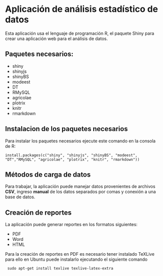 # Aplicación de análisis estadístico de datos

Esta aplicación usa el lenguaje de programación R, el paquete Shiny para crear una aplicación web para el análisis de datos.

## Paquetes necesarios:

* shiny
* shinyjs
* shinyBS
* modeest
* DT
* RMySQL
* agricolae
* plotrix
* knitr
* rmarkdown

## Instalacion de los paquetes necesarios

Para instalar los paquetes necesarios ejecute este comando en la consola de R:

`install.packages(c("shiny", "shinyjs", "shinyBS", "modeest", "DT","RMySQL", "agricolae", "plotrix", "knitr", "rmarkdown"))`

## Métodos de carga de datos

Para trabajar, la aplicación puede manejar datos provenientes de archivos **CSV**, ingreso **manual** de los datos separados por comas y conexión a una base de datos.

## Creación de reportes

La aplicación puede generar reportes en los formatos siguientes:

* PDF
* Word
* HTML

Para la creación de reportes en PDF es necesario tener instalado TeXLive para ello en Ubuntu puede instalarlo ejecutando el siguiente comando

` sudo apt-get install texlive texlive-latex-extra`
